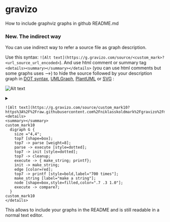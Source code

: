 gravizo
=======

How to include graphviz graphs in github README.md

### New. The indirect way ###
You can use indirect way to refer a source file as graph description. 

Use this syntax: ```![Alt text](https://g.gravizo.com/source/<custom_mark>?<url_source_url_encoded>```). And use html comment or summary tag ```<details><summary></summary></details>``` (you can use html comments but some graphs uses -->) to hide the source followed by your description graph in [DOT syntax](https://en.wikipedia.org/wiki/DOT_(graph_description_language)), [UMLGraph](http://www.umlgraph.org/doc/cd-intro.html), [PlantUML](http://plantuml.sourceforge.net/sequence.html) or [SVG](https://en.wikipedia.org/wiki/Scalable_Vector_Graphics) :

![Alt text](https://g.gravizo.com/source/custom_mark10?https%3A%2F%2Fraw.githubusercontent.com%2Fniklasskoldmark%2Fgravizo%2Fmaster%2FREADME3.md)

 <details> 
 <summary></summary>
 custom_mark10
   digraph G {
     size ="4,4";
     top1 [shape=box];
   }
 custom_mark10
 </details>


```
![Alt text](https://g.gravizo.com/source/custom_mark10?https%3A%2F%2Fraw.githubusercontent.com%2Fniklasskoldmark%2Fgravizo%2Fmaster%2FREADME3.md)
<details> 
<summary></summary>
custom_mark10
  digraph G {
    size ="4,4";
    top7 [shape=box];
    top7 -> parse [weight=8];
    parse -> execute [style=dotted];
    top7 -> init [style=dotted];
    top7 -> cleanup;
    execute -> { make_string; printf};
    init -> make_string;
    edge [color=red];
    top7 -> printf [style=bold,label="700 times"];
    make_string [label="make a string"];
    node [shape=box,style=filled,color=".7 .3 1.0"];
    execute -> compare7;
  }
custom_mark10
</details>
```

This allows to include your graphs in the README and is still readable in a normal text editor.
